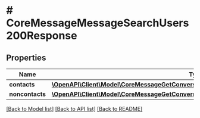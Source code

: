 # # CoreMessageMessageSearchUsers200Response

## Properties

Name | Type | Description | Notes
------------ | ------------- | ------------- | -------------
**contacts** | [**\OpenAPI\Client\Model\CoreMessageGetConversationBetweenUsers200ResponseMembersInner[]**](CoreMessageGetConversationBetweenUsers200ResponseMembersInner.md) |  |
**noncontacts** | [**\OpenAPI\Client\Model\CoreMessageGetConversationBetweenUsers200ResponseMembersInner[]**](CoreMessageGetConversationBetweenUsers200ResponseMembersInner.md) |  |

[[Back to Model list]](../../README.md#models) [[Back to API list]](../../README.md#endpoints) [[Back to README]](../../README.md)
